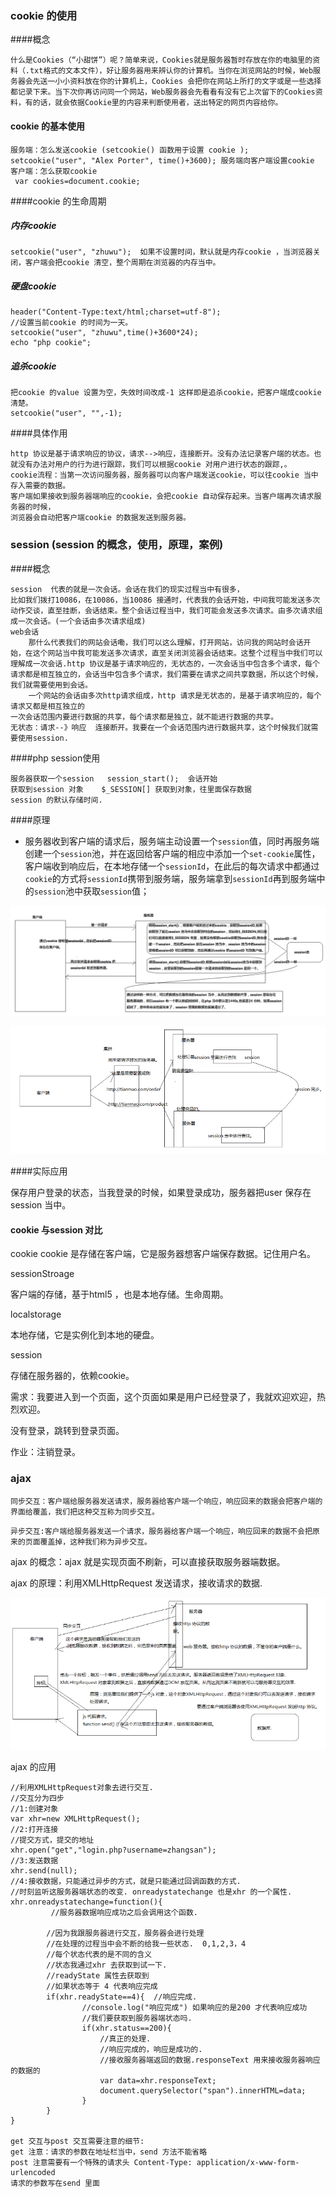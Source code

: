 ### cookie 的使用

####概念 

```
什么是Cookies（“小甜饼”）呢？简单来说，Cookies就是服务器暂时存放在你的电脑里的资料（.txt格式的文本文件），好让服务器用来辨认你的计算机。当你在浏览网站的时候，Web服务器会先送一小小资料放在你的计算机上，Cookies 会把你在网站上所打的文字或是一些选择都记录下来。当下次你再访问同一个网站，Web服务器会先看看有没有它上次留下的Cookies资料，有的话，就会依据Cookie里的内容来判断使用者，送出特定的网页内容给你。
```

#### cookie 的基本使用

```
服务端：怎么发送cookie (setcookie() 函数用于设置 cookie );
setcookie("user", "Alex Porter", time()+3600); 服务端向客户端设置cookie
客户端：怎么获取cookie
 var cookies=document.cookie;
```

####cookie 的生命周期

##### 内存cookie

```
setcookie("user", "zhuwu");  如果不设置时间，默认就是内存cookie ，当浏览器关闭，客户端会把cookie 清空，整个周期在浏览器的内存当中。
```

##### 硬盘cookie

```
header("Content-Type:text/html;charset=utf-8");
//设置当前cookie 的时间为一天。
setcookie("user", "zhuwu",time()+3600*24);
echo "php cookie";
```

##### 追杀cookie

```
把cookie 的value 设置为空，失效时间改成-1 这样即是追杀cookie，把客户端成cookie 清楚。
setcookie("user", "",-1);
```

####具体作用

```
http 协议是基于请求响应的协议，请求-->响应，连接断开。没有办法记录客户端的状态。也就没有办法对用户的行为进行跟踪，我们可以根据cookie 对用户进行状态的跟踪,。
cookie流程：当第一次访问服务器，服务器可以向客户端发送cookie，可以往cookie 当中存入需要的数据。
客户端如果接收到服务器端响应的cookie，会把cookie 自动保存起来。当客户端再次请求服务器的时候，
浏览器会自动把客户端cookie 的数据发送到服务器。
```

### session (session 的概念，使用，原理，案例)

####概念 

```
session  代表的就是一次会话。会话在我们的现实过程当中有很多，
比如我们拨打10086，在10086，当10086 接通时，代表我的会话开始，中间我可能发送多次动作交谈，直至挂断，会话结束。整个会话过程当中，我们可能会发送多次请求。由多次请求组成一次会话。(一个会话由多次请求组成)
web会话 
	那什么代表我们的网站会话嘞，我们可以这么理解，打开网站，访问我的网站时会话开始，在这个网站当中我可能发送多次请求，直至关闭浏览器会话结束。这整个过程当中我们可以理解成一次会话.http 协议是基于请求响应的，无状态的，一次会话当中包含多个请求，每个请求都是相互独立的，会话当中包含多个请求，我们需要在请求之间共享数据，所以这个时候，我们就需要使用到会话。
	一个网站的会话由多次http请求组成，http 请求是无状态的，是基于请求响应的，每个请求又都是相互独立的
一次会话范围内要进行数据的共享，每个请求都是独立，就不能进行数据的共享。
无状态：请求--》响应  连接断开。我要在一个会话范围内进行数据共享，这个时候我们就需要使用session.
```

####php session使用

```
服务器获取一个session   session_start();  会话开始
获取到session 对象    $_SESSION[] 获取到对象，往里面保存数据	
session 的默认存储时间.
```

####原理

+ 服务器收到客户端的请求后，服务端主动设置一个`session`值，同时再服务端创建一个`session`池，并在返回给客户端的相应中添加一个`set-cookie`属性，客户端收到响应后，在本地存储一个`sessionId`，在此后的每次请求中都通过`cookie`的方式将`sessionId`携带到服务端，服务端拿到`sessionId`再到服务端中的`session`池中获取`session`值；

![img](./image/1529754797060.png)

![1529768661703](./image/1529768661703.png)

####实际应用

保存用户登录的状态，当我登录的时候，如果登录成功，服务器把user 保存在session 当中。

#### cookie 与session 对比 

cookie    cookie 是存储在客户端，它是服务器想客户端保存数据。记住用户名。

sessionStroage

客户端的存储，基于html5 ，也是本地存储。生命周期。

localstorage

本地存储，它是实例化到本地的硬盘。

session 

存储在服务器的，依赖cookie。

需求：我要进入到一个页面，这个页面如果是用户已经登录了，我就欢迎欢迎，热烈欢迎。

没有登录，跳转到登录页面。

作业：注销登录。



### ajax

``` 
同步交互：客户端给服务器发送请求，服务器给客户端一个响应，响应回来的数据会把客户端的界面给覆盖，我们把这种交互称为同步交互。
```

```
异步交互:客户端给服务器发送一个请求，服务器给客户端一个响应，响应回来的数据不会把原来的页面覆盖掉，这种我们称为异步交互。
```

ajax 的概念：ajax 就是实现页面不刷新，可以直接获取服务器端数据。

ajax 的原理：利用XMLHttpRequest 发送请求，接收请求的数据.

![1529768837432](./image/1529768837432.png)

ajax 的应用

```
//利用XMLHttpRequest对象去进行交互.
//交互分为四步
//1:创建对象
var xhr=new XMLHttpRequest();
//2:打开连接
//提交方式，提交的地址
xhr.open("get","login.php?username=zhangsan");
//3:发送数据
xhr.send(null);
//4:接收数据，只能通过异步的方式，就是只能通过回调函数的方式.
//时刻监听这服务器端状态的改变. onreadystatechange 也是xhr 的一个属性.
xhr.onreadystatechange=function(){
         //服务器数据响应成功之后会调用这个函数.

        //因为我跟服务器进行交互，服务器会进行处理
        //在处理的过程当中会不断的给我一些状态.  0,1,2,3，4
        //每个状态代表的是不同的含义
        //状态我通过xhr 去获取到试一下.
        //readyState 属性去获取到
        //如果状态等于 4 代表响应完成
        if(xhr.readyState==4){  //响应完成.
                //console.log("响应完成") 如果响应的是200 才代表响应成功
                //我们要获取到服务器端状态吗.
                if(xhr.status==200){
                    //真正的处理.
                    //响应完成的，响应是成功的.
                    //接收服务器端返回的数据.responseText 用来接收服务器响应的数据的
                    var data=xhr.responseText;
                    document.querySelector("span").innerHTML=data;
                }
        }
}

get 交互与post 交互需要注意的细节:
get 注意：请求的参数在地址栏当中，send 方法不能省略
post 注意需要有一个特殊的请求头 Content-Type: application/x-www-form-urlencoded
请求的参数写在send 里面
```